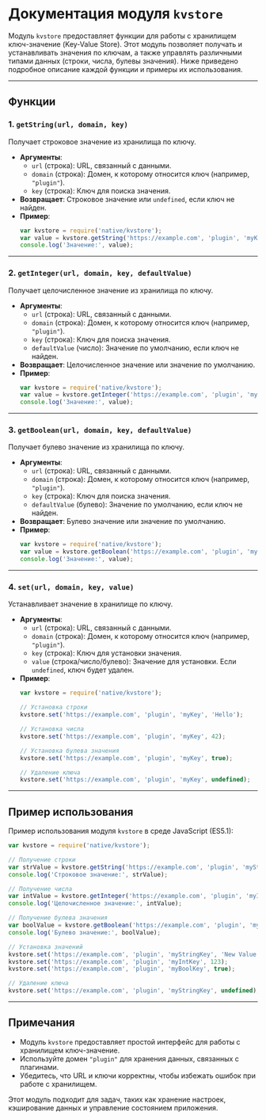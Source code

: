 # Документация модуля `kvstore`

Модуль `kvstore` предоставляет функции для работы с хранилищем ключ-значение (Key-Value Store). Этот модуль позволяет получать и устанавливать значения по ключам, а также управлять различными типами данных (строки, числа, булевы значения). Ниже приведено подробное описание каждой функции и примеры их использования.

---

## Функции

### 1. `getString(url, domain, key)`
Получает строковое значение из хранилища по ключу.

- **Аргументы**:
  - `url` (строка): URL, связанный с данными.
  - `domain` (строка): Домен, к которому относится ключ (например, `"plugin"`).
  - `key` (строка): Ключ для поиска значения.
- **Возвращает**: Строковое значение или `undefined`, если ключ не найден.
- **Пример**:
  ```javascript
  var kvstore = require('native/kvstore');
  var value = kvstore.getString('https://example.com', 'plugin', 'myKey');
  console.log('Значение:', value);
  ```

---

### 2. `getInteger(url, domain, key, defaultValue)`
Получает целочисленное значение из хранилища по ключу.

- **Аргументы**:
  - `url` (строка): URL, связанный с данными.
  - `domain` (строка): Домен, к которому относится ключ (например, `"plugin"`).
  - `key` (строка): Ключ для поиска значения.
  - `defaultValue` (число): Значение по умолчанию, если ключ не найден.
- **Возвращает**: Целочисленное значение или значение по умолчанию.
- **Пример**:
  ```javascript
  var kvstore = require('native/kvstore');
  var value = kvstore.getInteger('https://example.com', 'plugin', 'myKey', 42);
  console.log('Значение:', value);
  ```

---

### 3. `getBoolean(url, domain, key, defaultValue)`
Получает булево значение из хранилища по ключу.

- **Аргументы**:
  - `url` (строка): URL, связанный с данными.
  - `domain` (строка): Домен, к которому относится ключ (например, `"plugin"`).
  - `key` (строка): Ключ для поиска значения.
  - `defaultValue` (булево): Значение по умолчанию, если ключ не найден.
- **Возвращает**: Булево значение или значение по умолчанию.
- **Пример**:
  ```javascript
  var kvstore = require('native/kvstore');
  var value = kvstore.getBoolean('https://example.com', 'plugin', 'myKey', false);
  console.log('Значение:', value);
  ```

---

### 4. `set(url, domain, key, value)`
Устанавливает значение в хранилище по ключу.

- **Аргументы**:
  - `url` (строка): URL, связанный с данными.
  - `domain` (строка): Домен, к которому относится ключ (например, `"plugin"`).
  - `key` (строка): Ключ для установки значения.
  - `value` (строка/число/булево): Значение для установки. Если `undefined`, ключ будет удален.
- **Пример**:
  ```javascript
  var kvstore = require('native/kvstore');

  // Установка строки
  kvstore.set('https://example.com', 'plugin', 'myKey', 'Hello');

  // Установка числа
  kvstore.set('https://example.com', 'plugin', 'myKey', 42);

  // Установка булева значения
  kvstore.set('https://example.com', 'plugin', 'myKey', true);

  // Удаление ключа
  kvstore.set('https://example.com', 'plugin', 'myKey', undefined);
  ```

---

## Пример использования

Пример использования модуля `kvstore` в среде JavaScript (ES5.1):

```javascript
var kvstore = require('native/kvstore');

// Получение строки
var strValue = kvstore.getString('https://example.com', 'plugin', 'myStringKey');
console.log('Строковое значение:', strValue);

// Получение числа
var intValue = kvstore.getInteger('https://example.com', 'plugin', 'myIntKey', 0);
console.log('Целочисленное значение:', intValue);

// Получение булева значения
var boolValue = kvstore.getBoolean('https://example.com', 'plugin', 'myBoolKey', false);
console.log('Булево значение:', boolValue);

// Установка значений
kvstore.set('https://example.com', 'plugin', 'myStringKey', 'New Value');
kvstore.set('https://example.com', 'plugin', 'myIntKey', 123);
kvstore.set('https://example.com', 'plugin', 'myBoolKey', true);

// Удаление ключа
kvstore.set('https://example.com', 'plugin', 'myStringKey', undefined);
```

---

## Примечания

- Модуль `kvstore` предоставляет простой интерфейс для работы с хранилищем ключ-значение.
- Используйте домен `"plugin"` для хранения данных, связанных с плагинами.
- Убедитесь, что URL и ключи корректны, чтобы избежать ошибок при работе с хранилищем.

Этот модуль подходит для задач, таких как хранение настроек, кэширование данных и управление состоянием приложения.
